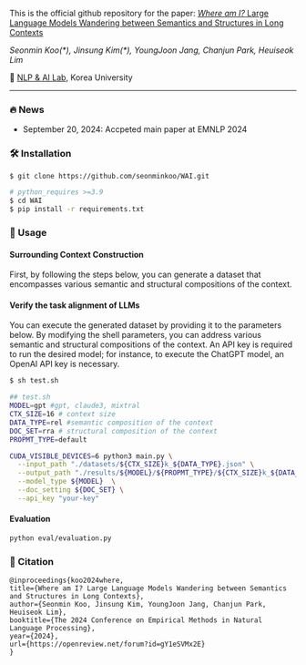 This is the official github repository for the paper: [_Where am I?_ Large Language Models Wandering between Semantics and Structures in Long Contexts](https://openreview.net/forum?id=gY1eSVMx2E)

*Seonmin Koo(\*), Jinsung Kim(\*), YoungJoon Jang, Chanjun Park, Heuiseok Lim* 

🏫 [NLP & AI Lab](https://blpkorea.cafe24.com/wp/), Korea University

---
### 🔥 News
- September 20, 2024: Accpeted main paper at EMNLP 2024

### 🛠️ Installation
```bash
$ git clone https://github.com/seonminkoo/WAI.git
```

```bash
# python_requires >=3.9
$ cd WAI
$ pip install -r requirements.txt 
```

### 🚀 Usage

#### Surrounding Context Construction

First, by following the steps below, you can generate a dataset that encompasses various semantic and structural compositions of the context.

#### Verify the task alignment of LLMs

You can execute the generated dataset by providing it to the parameters below. By modifying the shell parameters, you can address various semantic and structural compositions of the context. An API key is required to run the desired model; for instance, to execute the ChatGPT model, an OpenAI API key is necessary.
```bash
$ sh test.sh
```

```bash
## test.sh
MODEL=gpt #gpt, claude3, mixtral
CTX_SIZE=16 # context size
DATA_TYPE=rel #semantic composition of the context
DOC_SET=rra # structural composition of the context
PROPMT_TYPE=default

CUDA_VISIBLE_DEVICES=6 python3 main.py \
  --input_path "./datasets/${CTX_SIZE}k_${DATA_TYPE}.json" \
  --output_path "./results/${MODEL}/${PROPMT_TYPE}/${CTX_SIZE}k_${DATA_TYPE}-${DOC_SET}_res.csv" \
  --model_type ${MODEL}  \
  --doc_setting ${DOC_SET} \
  --api_key "your-key"

```
#### Evaluation
```bash
python eval/evaluation.py 
```


### 📖 Citation

```
@inproceedings{koo2024where,
title={Where am I? Large Language Models Wandering between Semantics and Structures in Long Contexts},
author={Seonmin Koo, Jinsung Kim, YoungJoon Jang, Chanjun Park, Heuiseok Lim},
booktitle={The 2024 Conference on Empirical Methods in Natural Language Processing},
year={2024},
url={https://openreview.net/forum?id=gY1eSVMx2E}
}
```
